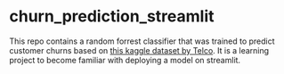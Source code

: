 # churn_prediction_streamlit

This repo contains a random forrest classifier that was trained to predict customer churns based on [this kaggle dataset by Telco](https://www.kaggle.com/code/mechatronixs/telco-churn-prediction-feature-engineering-eda/data). It is a learning project to become familiar with deploying a model on streamlit.
